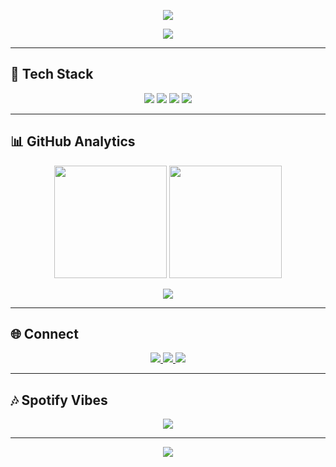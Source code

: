  <!-- 🌌 Dilshan's Modern GitHub Profile -->

<!-- Animated Gradient Header -->
<p align="center">
  <img src="https://capsule-render.vercel.app/api?type=waving&color=gradient&height=150&section=header" />
</p>

<!-- Typing Text Animation with Blinking Cursor -->
<p align="center">
  <img src="https://readme-typing-svg.demolab.com?font=Fira+Code&size=28&duration=4000&pause=700&color=36BCF7&center=true&width=900&lines=Hi+👋+I'm+Dilshan+|;BSc+(Hons)+Software+Engineering+|;Full-Stack+Developer+⚡+|;AI+%26+Machine+Learning+Explorer+|;Love+Modern+UI/UX+and+Futuristic+Designs+|;Cricket+Lover+%7C+Mystery+%26+Horror+Enthusiast+" />
</p>

---

## 🚀 Tech Stack

<p align="center">
  <img src="https://img.shields.io/badge/Frontend-HTML5%20%7C%20CSS3%20%7C%20JavaScript%20%7C%20React%20%7C%20Flutter-36BCF7?style=for-the-badge&logo=flutter&logoColor=white" />
  <img src="https://img.shields.io/badge/Backend-Node.js%20%7C%20Express%20%7C%20Java%20%7C%20Python-0D1117?style=for-the-badge&logo=node.js&logoColor=36BCF7" />
  <img src="https://img.shields.io/badge/Database-MySQL%20%7C%20SQLite-36BCF7?style=for-the-badge&logo=mysql&logoColor=white" />
  <img src="https://img.shields.io/badge/Tools-Git%20%7C%20GitHub%20%7C%20VSCode%20%7C%20Linux-0D1117?style=for-the-badge&logo=github&logoColor=36BCF7" />
</p>

---

## 📊 GitHub Analytics  

<p align="center">
  <img src="https://github-readme-stats.vercel.app/api?username=dilshandevxx&show_icons=true&theme=tokyonight&hide_border=true" height="180"/>
  <img src="https://streak-stats.demolab.com?user=dilshandevxx&theme=tokyonight&hide_border=true" height="180"/>
</p>

<p align="center">
  <img src="https://github-readme-activity-graph.vercel.app/graph?username=dilshandevxx&theme=tokyo-night&hide_border=true&area=true" />
</p>

---

## 🌐 Connect

<p align="center">
  <a href="mailto:dilshanprathapaarachchi@gmail.com">
    <img src="https://img.shields.io/badge/-Email-FF3131?style=for-the-badge&logo=gmail&logoColor=white" />
  </a>
  <a href="https://github.com/dilshandevxx">
    <img src="https://img.shields.io/badge/-GitHub-0D1117?style=for-the-badge&logo=github&logoColor=white" />
  </a>
  <a href="https://www.linkedin.com/in/your-linkedin">
    <img src="https://img.shields.io/badge/-LinkedIn-0A66C2?style=for-the-badge&logo=linkedin&logoColor=white" />
  </a>
</p>

---

## 🎶 Spotify Vibes  

<p align="center">
  <img src="https://spotify-github-profile.vercel.app/api/view?uid=31r5vhbecbclwvkzhd6cifml2pju&cover_image=true&theme=novatorem&bar_color=36BCF7&bar_color_cover=true" />
</p>

---

<!-- Futuristic Footer Wave -->
<p align="center">
  <img src="https://capsule-render.vercel.app/api?type=waving&color=gradient&height=150&section=footer"/>
</p>
